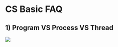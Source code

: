 # CS Basic FAQ

## 1) Program VS Process VS Thread
<img src ="https://github.com/yennanliu/CS_basics/blob/master/doc/pic/diff_process_thread.png">  
